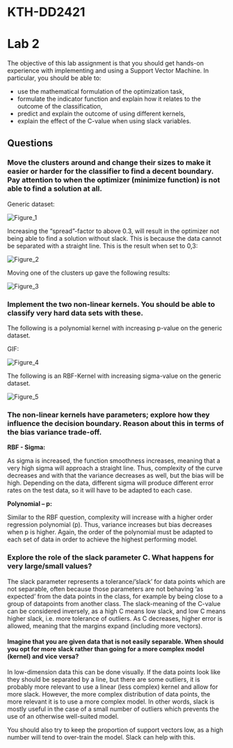﻿# KTH-DD2421


# Lab 2
The objective of this lab assignment is that you should get hands-on experience with implementing and using a Support Vector Machine. In particular, you should be able to:

* use the mathematical formulation of the optimization task,
* formulate the indicator function and explain how it relates to the outcome of the classification,
* predict and explain the outcome of using different kernels,
* explain the effect of the C-value when using slack variables.


## Questions

### Move the clusters around and change their sizes to make it easier or harder for the classifier to find a decent boundary. Pay attention to when the optimizer (minimize function) is not able to find a solution at all.

Generic dataset:

![Figure_1](lab2/imgs/LinearPlotGeneric-1.png)

Increasing the “spread”-factor to above 0.3, will result in the optimizer not being able to find a solution without slack. This is because the data cannot be separated with a straight line. This is the result when set to 0,3:

![Figure_2](imgs/LinearPlotIncreasedSpread-1.png)

Moving one of the clusters up gave the following results:

![Figure_3](lab2/imgs/LinearPlotMovedCluster-1.png)


### Implement the two non-linear kernels. You should be able to classify very hard data sets with these.

The following is a polynomial kernel with increasing p-value on the generic dataset.

GIF:

![Figure_4](lab2/imgs/PValueGif.gif)

The following is an RBF-Kernel with increasing sigma-value on the generic dataset.

![Figure_5](lab2/imgs/RBFGif.gif)

### The non-linear kernels have parameters; explore how they influence the decision boundary. Reason about this in terms of the bias variance trade-off.

**RBF - Sigma:**

As sigma is increased, the function smoothness increases, meaning that a very high sigma will approach a straight line. Thus, complexity of the curve decreases and with that the variance decreases as well, but the bias will be high. Depending on the data, different sigma will produce different error rates on the test data, so it will have to be adapted to each case.

**Polynomial – p:**

Similar to the RBF question, complexity will increase with a higher order regression polynomial (p). Thus, variance increases but bias decreases when p is higher. Again, the order of the polynomial must be adapted to each set of data in order to achieve the highest performing model.

### Explore the role of the slack parameter C. What happens for very large/small values?
The slack parameter represents a tolerance/’slack’ for data points which are not separable, often because those parameters are not behaving ‘as expected’ from the data points in the class, for example by being close to a group of datapoints from another class. The slack-meaning of the C-value can be considered inversely, as a high C means low slack, and low C means higher slack, i.e. more tolerance of outliers. As C decreases, higher error is allowed, meaning that the margins expand (including more vectors).

#### Imagine that you are given data that is not easily separable. When should you opt for more slack rather than going for a more complex model (kernel) and vice versa?
In low-dimension data this can be done visually. If the data points look like they should be separated by a line, but there are some outliers, it is probably more relevant to use a linear (less complex) kernel and allow for more slack. However, the more complex distribution of data points, the more relevant it is to use a more complex model. In other words, slack is mostly useful in the case of a small number of outliers which prevents the use of an otherwise well-suited model.

You should also try to keep the proportion of support vectors low, as a high number will tend to over-train the model. Slack can help with this.
